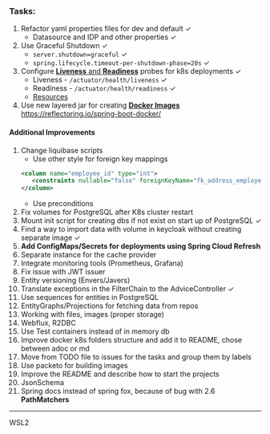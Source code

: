 ### Tasks:

1. Refactor yaml properties files for dev and default ✓
    * Datasource and IDP and other properties ✓
1. Use Graceful Shutdown ✓
    * ```server.shutdown=graceful``` ✓
    * ```spring.lifecycle.timeout-per-shutdown-phase=20s``` ✓
1. Configure [**Liveness** and **Readiness**](https://spring.io/blog/2020/03/25/liveness-and-readiness-probes-with-spring-boot) probes for k8s deployments ✓
    * Liveness - ```/actuator/health/liveness``` ✓
    * Readiness - ```/actuator/health/readiness``` ✓
    * [Resources](https://docs.spring.io/spring-boot/docs/2.3.0.BUILD-SNAPSHOT/reference/html/production-ready-features.html#production-ready-kubernetes-probes)
1. Use new layered jar for creating [**Docker Images**](https://spring.io/blog/2020/01/27/creating-docker-images-with-spring-boot-2-3-0-m1)
   https://reflectoring.io/spring-boot-docker/
#### Additional Improvements
1. Change liquibase scripts
    * Use other style for foreign key mappings
    ```xml
   <column name="employee_id" type="int">
       <constraints nullable="false" foreignKeyName="fk_address_employee" references="employee(id)"/>
   </column>
   ```
    * Use preconditions
2. Fix volumes for PostgreSQL after K8s cluster restart
3. Mount init script for creating dbs if not exist on start up of PostgreSQL ✓
4. Find a way to import data with volume in keycloak without creating separate image ✓
5. **Add ConfigMaps/Secrets for deployments using Spring Cloud Refresh**
6. Separate instance for the cache provider
7. Integrate monitoring tools (Prometheus, Grafana)
8. Fix issue with JWT issuer
9. Entity versioning (Envers/Javers)
10. Translate exceptions in the FilterChain to the AdviceController ✓
11. Use sequences for entities in PostgreSQL
12. EntityGraphs/Projections for fetching data from repos
13. Working with files, images (proper storage)
14. Webflux, R2DBC
15. Use Test containers instead of in memory db
16. Improve docker k8s folders structure and add it to README, chose between adoc or md
17. Move from TODO file to issues for the tasks and group them by labels
18. Use packeto for building images 
19. Improve the README and describe how to start the projects
20. JsonSchema
21. Spring docs instead of spring fox, because of bug with 2.6 **PathMatchers**

---
WSL2

